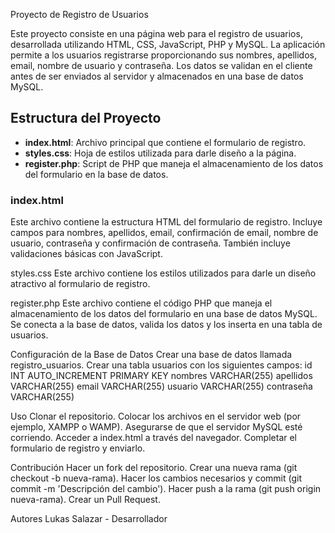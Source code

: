  Proyecto de Registro de Usuarios

Este proyecto consiste en una página web para el registro de usuarios, desarrollada utilizando HTML, CSS, JavaScript, PHP y MySQL. La aplicación permite a los usuarios registrarse proporcionando sus nombres, apellidos, email, nombre de usuario y contraseña. Los datos se validan en el cliente antes de ser enviados al servidor y almacenados en una base de datos MySQL.

## Estructura del Proyecto

- **index.html**: Archivo principal que contiene el formulario de registro.
- **styles.css**: Hoja de estilos utilizada para darle diseño a la página.
- **register.php**: Script de PHP que maneja el almacenamiento de los datos del formulario en la base de datos.

### index.html

Este archivo contiene la estructura HTML del formulario de registro. Incluye campos para nombres, apellidos, email, confirmación de email, nombre de usuario, contraseña y confirmación de contraseña. También incluye validaciones básicas con JavaScript.

styles.css
Este archivo contiene los estilos utilizados para darle un diseño atractivo al formulario de registro.

register.php
Este archivo contiene el código PHP que maneja el almacenamiento de los datos del formulario en una base de datos MySQL. Se conecta a la base de datos, valida los datos y los inserta en una tabla de usuarios.

Configuración de la Base de Datos
Crear una base de datos llamada registro_usuarios.
Crear una tabla usuarios con los siguientes campos:
id INT AUTO_INCREMENT PRIMARY KEY
nombres VARCHAR(255)
apellidos VARCHAR(255)
email VARCHAR(255)
usuario VARCHAR(255)
contraseña VARCHAR(255)

Uso
Clonar el repositorio.
Colocar los archivos en el servidor web (por ejemplo, XAMPP o WAMP).
Asegurarse de que el servidor MySQL esté corriendo.
Acceder a index.html a través del navegador.
Completar el formulario de registro y enviarlo.

Contribución
Hacer un fork del repositorio.
Crear una nueva rama (git checkout -b nueva-rama).
Hacer los cambios necesarios y commit (git commit -m 'Descripción del cambio').
Hacer push a la rama (git push origin nueva-rama).
Crear un Pull Request.


Autores
Lukas Salazar - Desarrollador 

